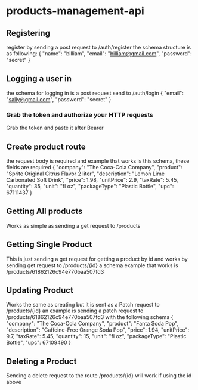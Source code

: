 # products-management-api

## Registering

register by sending a post request to /auth/register
the schema structure is as following:
{
"name": "billiam",
"email": "billiam@gmail.com",
"password": "secret"
}

## Logging a user in

the schema for logging in is a post request send to /auth/login
{
"email": "sally@gmail.com",
"password": "secret"
}

### Grab the token and authorize your HTTP requests

Grab the token and paste it after Bearer

## Create product route

the request body is required and example that works is this schema, these fields are required
{
"company": "The Coca-Cola Company",
"product": "Sprite Original Citrus Flavor 2 liter",
"description": "Lemon Lime Carbonated Soft Drink",
"price": 1.98,
"unitPrice": 2.9,
"taxRate": 5.45,
"quantity": 35,
"unit": "fl oz",
"packageType": "Plastic Bottle",
"upc": 67111437
}

## Getting All products

Works as simple as sending a get request to /products

## Getting Single Product

This is just sending a get request for getting a product by id and works by sending get request to
/products/{id}
a schema example that works is
/products/61862126c94e770baa507fd3

## Updating Product

Works the same as creating but it is sent as a Patch request to /products/{id}
an example is sending a patch request to /products/61862126c94e770baa507fd3 with the following schema
{
"company": "The Coca-Cola Company",
"product": "Fanta Soda Pop",
"description": "Caffeine-Free Orange Soda Pop",
"price": 1.94,
"unitPrice": 9.7,
"taxRate": 5.45,
"quantity": 15,
"unit": "fl oz",
"packageType": "Plastic Bottle",
"upc": 67109490
}

## Deleting a Product

Sending a delete request to the route /products/{id} will work if using the id above
